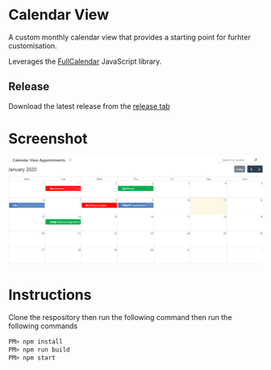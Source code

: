 # Calendar View
A custom monthly calendar view that provides a starting point for furhter customisation.

Leverages the [FullCalendar](https://fullcalendar.io) JavaScript library.

## Release
Download the latest release from the [release tab](../../releases/latest)

# Screenshot
![PCF Custom Calendar View PCF Control Screenshot with Event Color Coding](https://github.com/ramimounla/CalendarView/blob/master/Screenshots/Calendar%20view.png?raw=true)

# Instructions
Clone the respository then run the following command then run the following commands
```
PM> npm install
PM> npm run build
PM> npm start
```
